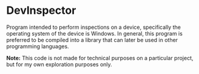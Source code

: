 # DevInspector
Program intended to perform inspections on a device, specifically the operating system of the device is Windows. In general, this program is preferred to be compiled into a library that can later be used in other programming languages.

**Note:** This code is not made for technical purposes on a particular project, but for my own exploration purposes only.